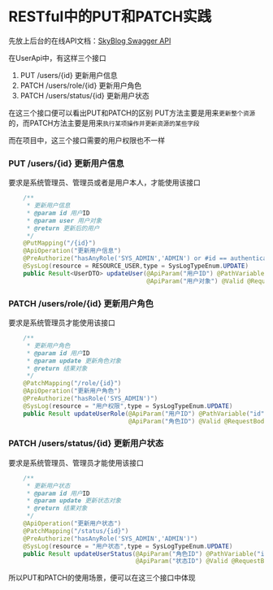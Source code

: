 # RESTful中的PUT和PATCH实践

先放上后台的在线API文档：[SkyBlog Swagger API](https://api.zhuyst.cc/swagger-ui.html)

在UserApi中，有这样三个接口
1. PUT /users/{id} 更新用户信息
2. PATCH /users/role/{id} 更新用户角色
3. PATCH /users/status/{id} 更新用户状态

在这三个接口便可以看出PUT和PATCH的区别
PUT方法主要是用来`更新整个资源`的，而PATCH方法主要是用来`执行某项操作并更新资源的某些字段`

而在项目中，这三个接口需要的用户权限也不一样

### PUT /users/{id} 更新用户信息

要求是系统管理员、管理员或者是用户本人，才能使用该接口

```java
    /**
     * 更新用户信息
     * @param id 用户ID
     * @param user 用户对象
     * @return 更新后的用户
     */
    @PutMapping("/{id}")
    @ApiOperation("更新用户信息")
    @PreAuthorize("hasAnyRole('SYS_ADMIN','ADMIN') or #id == authentication.principal.id")
    @SysLog(resource = RESOURCE_USER,type = SysLogTypeEnum.UPDATE)
    public Result<UserDTO> updateUser(@ApiParam("用户ID") @PathVariable("id") @P("id") Integer id,
                                      @ApiParam("用户对象") @Valid @RequestBody UserDO user)
```

### PATCH /users/role/{id} 更新用户角色

要求是系统管理员才能使用该接口

```java
    /**
     * 更新用户角色
     * @param id 用户ID
     * @param update 更新角色对象
     * @return 结果对象
     */
    @PatchMapping("/role/{id}")
    @ApiOperation("更新用户角色")
    @PreAuthorize("hasRole('SYS_ADMIN')")
    @SysLog(resource = "用户权限",type = SysLogTypeEnum.UPDATE)
    public Result updateUserRole(@ApiParam("用户ID") @PathVariable("id")Integer id,
                                 @ApiParam("角色ID") @Valid @RequestBody UpdateRole update)
```

### PATCH /users/status/{id} 更新用户状态

要求是系统管理员、管理员才能使用该接口

```java
    /**
     * 更新用户状态
     * @param id 用户ID
     * @param update 更新状态对象
     * @return 结果对象
     */
    @ApiOperation("更新用户状态")
    @PatchMapping("/status/{id}")
    @PreAuthorize("hasAnyRole('SYS_ADMIN','ADMIN')")
    @SysLog(resource = "用户状态",type = SysLogTypeEnum.UPDATE)
    public Result updateUserStatus(@ApiParam("角色ID") @PathVariable("id") Integer id,
                                   @ApiParam("状态ID") @Valid @RequestBody UpdateStatus update)
```

所以PUT和PATCH的使用场景，便可以在这三个接口中体现